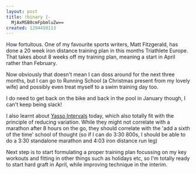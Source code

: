 ```yaml
---
layout: post
title: !binary |-
  MjAxMSB0cmFpbmluZw==
created: 1294450113
---
```

How fortuitous. One of my favourite sports writers, Matt Fitzgerald, has done a 20 week iron distance training plan in this months Triathlete Europe. That takes about 8 weeks off my training plan, meaning a start in April rather than February.

Now obviously that doesn't mean I can doss around for the next three months, but I can go to Running School (a Christmas present from my lovely wife) and possibly even treat myself to a swim training day too. 

I do need to get back on the bike and back in the pool in January though, I can't keep being slack!

I also learnt about <a href="http://www.runnersworld.com/article/1,7124,s6-238-244-255-624-0,00.html">Yasso Intervals</a> today, which also totally fit with the principle of reducing variation. While they might not correlate with a marathon after 8 hours on the go, they should correlate with the 'add a sixth of the time' school of thought (so if I can do 3:30 800s, I should be able to do a 3:30 standalone marathon and 4:03 iron distance run leg)

Next step is to start formulating a proper training plan focussing on my key workouts and fitting in other things such as holidays etc, so I'm totally ready to start hard graft in April, while improving technique in the interim.

